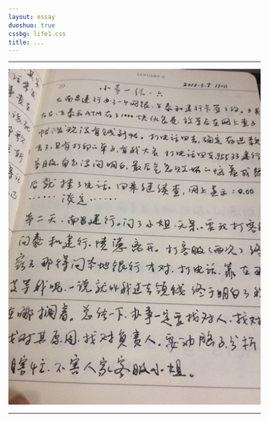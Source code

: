 ```yaml
---
layout: essay
duoshuo: true
cssbg: life1.css
title: ...
---
```


----------

![](/images/diaryRes/4.jpg)

---------

